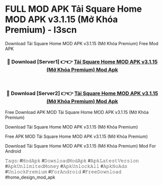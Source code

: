 # FULL MOD APK Tải Square Home MOD APK v3.1.15 (Mở Khóa Premium) - l3scn
Download Tải Square Home MOD APK v3.1.15 (Mở Khóa Premium) Free Mod APK

<div align="center">
<h3>🔴 Download [Server1] 👉👉 <a href="https://apk-comot.site?title=Tải_Square_Home_MOD_APK_v3.1.15_(Mở_Khóa_Premium)">Tải Square Home MOD APK v3.1.15 (Mở Khóa Premium) Mod Apk</a></h3><br>

<h3>🔴 Download [Server2] 👉👉 <a href="https://apk-comot.site?title=Tải_Square_Home_MOD_APK_v3.1.15_(Mở_Khóa_Premium)">Tải Square Home MOD APK v3.1.15 (Mở Khóa Premium) Mod Apk</a></h3>
</div>


Free Download APK MOD Tải Square Home MOD APK v3.1.15 (Mở Khóa Premium)

Download Tải Square Home MOD APK v3.1.15 (Mở Khóa Premium) 

Free APK MOD Tải Square Home MOD APK v3.1.15 (Mở Khóa Premium) 

Download Tải Square Home MOD APK v3.1.15 (Mở Khóa Premium) Mod For Android

𝚃𝚊𝚐𝚜: #𝙼𝚘𝚍𝙰𝚙𝚔 #𝙳𝚘𝚠𝚗𝚕𝚘𝚊𝚍𝙼𝚘𝚍𝙰𝚙𝚔 #𝙰𝚙𝚔𝙻𝚊𝚝𝚎𝚜𝚝𝚅𝚎𝚛𝚜𝚒𝚘𝚗 #𝙰𝚙𝚔𝚄𝚗𝚕𝚒𝚖𝚒𝚝𝚎𝚍𝙼𝚘𝚗𝚎𝚢 #𝙰𝚙𝚔𝚄𝚗𝚕𝚘𝚌𝚔𝙰𝚕𝚕 #𝙰𝚙𝚔𝙽𝚘𝙰𝚍𝚜 #𝚄𝚗𝚕𝚘𝚌𝚔𝙿𝚛𝚎𝚖𝚒𝚞𝚖 #𝙵𝚘𝚛𝙰𝚗𝚍𝚛𝚘𝚒𝚍 #𝙵𝚛𝚎𝚎𝙳𝚘𝚠𝚗𝚕𝚘𝚊𝚍 #home_design_mod_apk